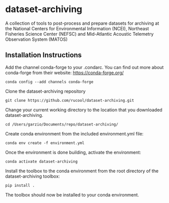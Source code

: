 # dataset-archiving
A collection of tools to post-process and prepare datasets for archiving at the National Centers for Environmental Information (NCEI), Northeast Fisheries Science Center (NEFSC) and Mid-Atlantic Acoustic Telemetry Observation System (MATOS)

## Installation Instructions
Add the channel conda-forge to your .condarc. You can find out more about conda-forge from their website: https://conda-forge.org/

`conda config --add channels conda-forge`

Clone the dataset-archiving repository

`git clone https://github.com/rucool/dataset-archiving.git`

Change your current working directory to the location that you downloaded dataset-archiving. 

`cd /Users/garzio/Documents/repo/dataset-archiving/`

Create conda environment from the included environment.yml file:

`conda env create -f environment.yml`

Once the environment is done building, activate the environment:

`conda activate dataset-archiving`

Install the toolbox to the conda environment from the root directory of the dataset-archiving toolbox:

`pip install .`

The toolbox should now be installed to your conda environment.
